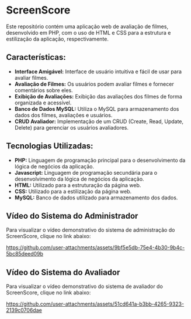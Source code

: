 # ScreenScore
Este repositório contém uma aplicação web de avaliação de filmes, desenvolvido em PHP, com o uso de HTML e CSS para a estrutura e estilização da aplicação, respectivamente. 

## Características:

- **Interface Amigável:** Interface de usuário intuitiva e fácil de usar para avaliar filmes.
- **Avaliação de Filmes:** Os usuários podem avaliar filmes e fornecer comentários sobre eles.
- **Exibição de Avaliações:** Exibição das avaliações dos filmes de forma organizada e acessível.
- **Banco de Dados MySQL:** Utiliza o MySQL para armazenamento dos dados dos filmes, avaliações e usuários.
- **CRUD Avaliador:** Implementação de um CRUD (Create, Read, Update, Delete) para gerenciar os usuários avaliadores.

## Tecnologias Utilizadas:

- **PHP:** Linguagem de programação principal para o desenvolvimento da lógica de negócios da aplicação.
- **Javascript:** Linguagem de programação secundária para o desenvolvimento da lógica de negócios da aplicação.
- **HTML:** Utilizado para a estruturação da página web.
- **CSS:** Utilizado para a estilização da página web.
- **MySQL:** Banco de dados utilizado para armazenamento dos dados.

## Vídeo do Sistema do Administrador
Para visualizar o vídeo demonstrativo do sistema de administração do ScreenScore, clique no link abaixo:


https://github.com/user-attachments/assets/9bf5e5db-75e4-4b30-9b4c-5bc85deed09b



## Vídeo do Sistema do Avaliador
Para visualizar o vídeo demonstrativo do sistema de avaliador do ScreenScore, clique no link abaixo:


https://github.com/user-attachments/assets/51cd641a-b3bb-4265-9323-2139c0706dae

